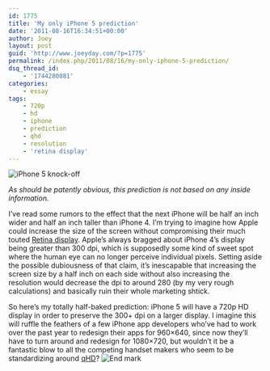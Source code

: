 ```yaml
---
id: 1775
title: 'My only iPhone 5 prediction'
date: '2011-08-16T16:34:51+00:00'
author: Joey
layout: post
guid: 'http://www.joeyday.com/?p=1775'
permalink: /index.php/2011/08/16/my-only-iphone-5-prediction/
dsq_thread_id:
    - '1744280881'
categories:
    - essay
tags:
    - 720p
    - hd
    - iphone
    - prediction
    - qhd
    - resolution
    - 'retina display'
---
```


![](http://joeyday.com/wp-content/uploads/2011/08/iphone5knockoff-150x150.jpg "iPhone 5 knock-off")

*As should be patently obvious, this prediction is not based on any inside information.*

I’ve read some rumors to the effect that the next iPhone will be half an inch wider and half an inch taller than iPhone 4. I’m trying to imagine how Apple could increase the size of the screen without compromising their much touted [Retina display](http://en.wikipedia.org/wiki/IPhone_4#Display). Apple’s always bragged about iPhone 4’s display being greater than 300 dpi, which is supposedly some kind of sweet spot where the human eye can no longer perceive individual pixels. Setting aside the possible dubiousness of that claim, it’s inescapable that increasing the screen size by a half inch on each side without also increasing the resolution would decrease the dpi to around 280 (by my very rough calculations) and basically ruin their whole marketing shtick.

So here’s my totally half-baked prediction: iPhone 5 will have a 720p HD display in order to preserve the 300+ dpi on a larger display. I imagine this will ruffle the feathers of a few iPhone app developers who’ve had to work over the past year to redesign their apps for 960×640, since now they’ll have to turn around and redesign for 1080×720, but wouldn’t it be a fantastic blow to all the competing handset makers who seem to be standardizing around [qHD](http://en.wikipedia.org/wiki/QHD#qHD_.28960.C3.97540.29)? ![](http://joeyday.com/wp-content/uploads/2009/08/endmark.png "End mark")